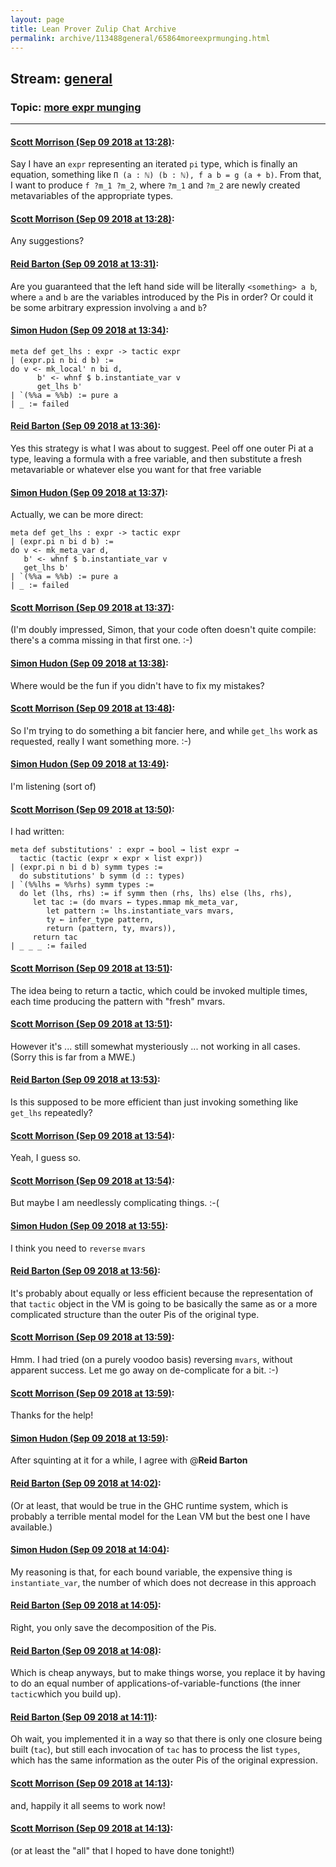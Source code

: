 ```yaml
---
layout: page
title: Lean Prover Zulip Chat Archive 
permalink: archive/113488general/65864moreexprmunging.html
---
```


## Stream: [general](index.html)
### Topic: [more expr munging](65864moreexprmunging.html)

---

#### [Scott Morrison (Sep 09 2018 at 13:28)](https://leanprover.zulipchat.com/#narrow/stream/113488-general/topic/more%20expr%20munging/near/133605425):
Say I have an `expr` representing an iterated `pi` type, which is finally an equation, something like `Π (a : ℕ) (b : ℕ), f a b = g (a + b)`. From that, I want to produce `f ?m_1 ?m_2`, where `?m_1` and `?m_2` are newly created metavariables of the appropriate types.

#### [Scott Morrison (Sep 09 2018 at 13:28)](https://leanprover.zulipchat.com/#narrow/stream/113488-general/topic/more%20expr%20munging/near/133605426):
Any suggestions?

#### [Reid Barton (Sep 09 2018 at 13:31)](https://leanprover.zulipchat.com/#narrow/stream/113488-general/topic/more%20expr%20munging/near/133605484):
Are you guaranteed that the left hand side will be literally `<something> a b`, where `a` and `b` are the variables introduced by the Pis in order? Or could it be some arbitrary expression involving `a` and `b`?

#### [Simon Hudon (Sep 09 2018 at 13:34)](https://leanprover.zulipchat.com/#narrow/stream/113488-general/topic/more%20expr%20munging/near/133605574):
```lean
meta def get_lhs : expr -> tactic expr 
| (expr.pi n bi d b) := 
do v <- mk_local' n bi d,
      b' <- whnf $ b.instantiate_var v
      get_lhs b'
| `(%%a = %%b) := pure a
| _ := failed
```

#### [Reid Barton (Sep 09 2018 at 13:36)](https://leanprover.zulipchat.com/#narrow/stream/113488-general/topic/more%20expr%20munging/near/133605626):
Yes this strategy is what I was about to suggest. Peel off one outer Pi at a type, leaving a formula with a free variable, and then substitute a fresh metavariable or whatever else you want for that free variable

#### [Simon Hudon (Sep 09 2018 at 13:37)](https://leanprover.zulipchat.com/#narrow/stream/113488-general/topic/more%20expr%20munging/near/133605631):
Actually, we can be more direct:

```lean
meta def get_lhs : expr -> tactic expr
| (expr.pi n bi d b) :=
do v <- mk_meta_var d,
   b' <- whnf $ b.instantiate_var v
   get_lhs b'
| `(%%a = %%b) := pure a
| _ := failed
```

#### [Scott Morrison (Sep 09 2018 at 13:37)](https://leanprover.zulipchat.com/#narrow/stream/113488-general/topic/more%20expr%20munging/near/133605633):
(I'm doubly impressed, Simon, that your code often doesn't quite compile: there's a comma missing in that first one. :-)

#### [Simon Hudon (Sep 09 2018 at 13:38)](https://leanprover.zulipchat.com/#narrow/stream/113488-general/topic/more%20expr%20munging/near/133605674):
Where would be the fun if you didn't have to fix my mistakes?

#### [Scott Morrison (Sep 09 2018 at 13:48)](https://leanprover.zulipchat.com/#narrow/stream/113488-general/topic/more%20expr%20munging/near/133605935):
So I'm trying to do something a bit fancier here, and while `get_lhs` work as requested, really I want something more. :-)

#### [Simon Hudon (Sep 09 2018 at 13:49)](https://leanprover.zulipchat.com/#narrow/stream/113488-general/topic/more%20expr%20munging/near/133605958):
I'm listening (sort of)

#### [Scott Morrison (Sep 09 2018 at 13:50)](https://leanprover.zulipchat.com/#narrow/stream/113488-general/topic/more%20expr%20munging/near/133606018):
I had written:
```
meta def substitutions' : expr → bool → list expr → 
  tactic (tactic (expr × expr × list expr))
| (expr.pi n bi d b) symm types := 
  do substitutions' b symm (d :: types)          
| `(%%lhs = %%rhs) symm types := 
  do let (lhs, rhs) := if symm then (rhs, lhs) else (lhs, rhs),
     let tac := (do mvars ← types.mmap mk_meta_var,
        let pattern := lhs.instantiate_vars mvars,
        ty ← infer_type pattern,
        return (pattern, ty, mvars)),
     return tac
| _ _ _ := failed
```

#### [Scott Morrison (Sep 09 2018 at 13:51)](https://leanprover.zulipchat.com/#narrow/stream/113488-general/topic/more%20expr%20munging/near/133606035):
The idea being to return a tactic, which could be invoked multiple times, each time producing the pattern with "fresh" mvars.

#### [Scott Morrison (Sep 09 2018 at 13:51)](https://leanprover.zulipchat.com/#narrow/stream/113488-general/topic/more%20expr%20munging/near/133606043):
However it's ... still somewhat mysteriously ... not working in all cases. (Sorry this is far from a MWE.)

#### [Reid Barton (Sep 09 2018 at 13:53)](https://leanprover.zulipchat.com/#narrow/stream/113488-general/topic/more%20expr%20munging/near/133606101):
Is this supposed to be more efficient than just invoking something like `get_lhs` repeatedly?

#### [Scott Morrison (Sep 09 2018 at 13:54)](https://leanprover.zulipchat.com/#narrow/stream/113488-general/topic/more%20expr%20munging/near/133606180):
Yeah, I guess so.

#### [Scott Morrison (Sep 09 2018 at 13:54)](https://leanprover.zulipchat.com/#narrow/stream/113488-general/topic/more%20expr%20munging/near/133606184):
But maybe I am needlessly complicating things. :-(

#### [Simon Hudon (Sep 09 2018 at 13:55)](https://leanprover.zulipchat.com/#narrow/stream/113488-general/topic/more%20expr%20munging/near/133606203):
I think you need to `reverse` `mvars`

#### [Reid Barton (Sep 09 2018 at 13:56)](https://leanprover.zulipchat.com/#narrow/stream/113488-general/topic/more%20expr%20munging/near/133606250):
It's probably about equally or less efficient because the representation of that `tactic` object in the VM is going to be basically the same as or a more complicated structure than the outer Pis of the original type.

#### [Scott Morrison (Sep 09 2018 at 13:59)](https://leanprover.zulipchat.com/#narrow/stream/113488-general/topic/more%20expr%20munging/near/133606328):
Hmm. I had tried (on a purely voodoo basis) reversing `mvars`, without apparent success. Let me go away on de-complicate for a bit. :-)

#### [Scott Morrison (Sep 09 2018 at 13:59)](https://leanprover.zulipchat.com/#narrow/stream/113488-general/topic/more%20expr%20munging/near/133606329):
Thanks for the help!

#### [Simon Hudon (Sep 09 2018 at 13:59)](https://leanprover.zulipchat.com/#narrow/stream/113488-general/topic/more%20expr%20munging/near/133606330):
After squinting at it for a while, I agree with @**Reid Barton**

#### [Reid Barton (Sep 09 2018 at 14:02)](https://leanprover.zulipchat.com/#narrow/stream/113488-general/topic/more%20expr%20munging/near/133606428):
(Or at least, that would be true in the GHC runtime system, which is probably a terrible mental model for the Lean VM but the best one I have available.)

#### [Simon Hudon (Sep 09 2018 at 14:04)](https://leanprover.zulipchat.com/#narrow/stream/113488-general/topic/more%20expr%20munging/near/133606476):
My reasoning is that, for each bound variable, the expensive thing is `instantiate_var`, the number of which does not decrease in this approach

#### [Reid Barton (Sep 09 2018 at 14:05)](https://leanprover.zulipchat.com/#narrow/stream/113488-general/topic/more%20expr%20munging/near/133606495):
Right, you only save the decomposition of the Pis.

#### [Reid Barton (Sep 09 2018 at 14:08)](https://leanprover.zulipchat.com/#narrow/stream/113488-general/topic/more%20expr%20munging/near/133606593):
Which is cheap anyways, but to make things worse, you replace it by having to do an equal number of applications-of-variable-functions (the inner `tactic`which you build up).

#### [Reid Barton (Sep 09 2018 at 14:11)](https://leanprover.zulipchat.com/#narrow/stream/113488-general/topic/more%20expr%20munging/near/133606693):
Oh wait, you implemented it in a way so that there is only one closure being built (`tac`), but still each invocation of `tac` has to process the list `types`, which has the same information as the outer Pis of the original expression.

#### [Scott Morrison (Sep 09 2018 at 14:13)](https://leanprover.zulipchat.com/#narrow/stream/113488-general/topic/more%20expr%20munging/near/133606774):
and, happily it all seems to work now!

#### [Scott Morrison (Sep 09 2018 at 14:13)](https://leanprover.zulipchat.com/#narrow/stream/113488-general/topic/more%20expr%20munging/near/133606776):
(or at least the "all" that I hoped to have done tonight!)

